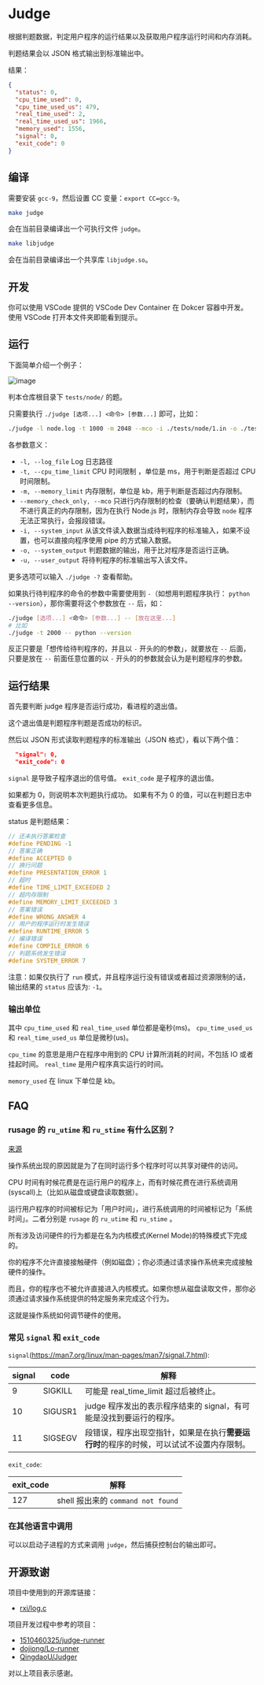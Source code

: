 # Judge

根据判题数据，判定用户程序的运行结果以及获取用户程序运行时间和内存消耗。

判题结果会以 JSON 格式输出到标准输出中。

结果：

```json
{
  "status": 0,
  "cpu_time_used": 0,
  "cpu_time_used_us": 479,
  "real_time_used": 2,
  "real_time_used_us": 1966,
  "memory_used": 1556,
  "signal": 0,
  "exit_code": 0
}
```

## 编译

需要安装 `gcc-9`，然后设置 CC 变量：`export CC=gcc-9`。

```bash
make judge
```

会在当前目录编译出一个可执行文件 `judge`。

```bash
make libjudge
```

会在当前目录编译出一个共享库 `libjudge.so`。

## 开发

你可以使用 VSCode 提供的 VSCode Dev Container 在 Dokcer 容器中开发。
使用 VSCode 打开本文件夹即能看到提示。

## 运行

下面简单介绍一个例子：

![image](https://user-images.githubusercontent.com/13938334/109407241-1baafa00-79ba-11eb-8f14-51fa0ee23d27.png)

判本仓库根目录下 `tests/node/` 的题。

只需要执行 `./judge [选项...] <命令> [参数...]` 即可，比如：

```sh
./judge -l node.log -t 1000 -m 2048 --mco -i ./tests/node/1.in -o ./tests/node/1.out -u node.tmp.out -- node ./tests/node/main.js
```

各参数意义：

- `-l, --log_file` Log 日志路径
- `-t, --cpu_time_limit` CPU 时间限制 ，单位是 ms，用于判断是否超过 CPU 时间限制。
- `-m, --memory_limit` 内存限制，单位是 kb，用于判断是否超过内存限制。
- `--memory_check_only, --mco` 只进行内存限制的检查（要确认判题结果），而不进行真正的内存限制，因为在执行 Node.js 时，限制内存会导致 `node` 程序无法正常执行，会报段错误。
- `-i, --system_input` 从该文件读入数据当成待判程序的标准输入，如果不设置，也可以直接向程序使用 pipe 的方式输入数据。
- `-o, --system_output` 判题数据的输出，用于比对程序是否运行正确。
- `-u, --user_output` 将待判程序的标准输出写入该文件。

更多选项可以输入 `./judge -?` 查看帮助。

如果执行待判程序的命令的参数中需要使用到 `-`（如想用判题程序执行： `python --version`），那你需要将这个参数放在 `--` 后，如：

```bash
./judge [选项...] <命令> [参数...] -- [放在这里...]
# 比如
./judge -t 2000 -- python --version
```

反正只要是「想传给待判程序的，并且以 `-` 开头的的参数」，就要放在 `--` 后面，只要是放在 `--` 前面任意位置的以 `-` 开头的的参数就会认为是判题程序的参数。

## 运行结果

首先要判断 judge 程序是否运行成功，看进程的退出值。

这个退出值是判题程序判题是否成功的标识。

然后以 JSON 形式读取判题程序的标准输出（JSON 格式），看以下两个值：

```json
  "signal": 0,
  "exit_code": 0
```

`signal` 是导致子程序退出的信号值。
`exit_code` 是子程序的退出值。

如果都为 0，则说明本次判题执行成功。
如果有不为 0 的值，可以在判题日志中查看更多信息。

status 是判题结果：

```cpp
// 还未执行答案检查
#define PENDING -1
// 答案正确
#define ACCEPTED 0
// 换行问题
#define PRESENTATION_ERROR 1
// 超时
#define TIME_LIMIT_EXCEEDED 2
// 超内存限制
#define MEMORY_LIMIT_EXCEEDED 3
// 答案错误
#define WRONG_ANSWER 4
// 用户的程序运行时发生错误
#define RUNTIME_ERROR 5
// 编译错误
#define COMPILE_ERROR 6
// 判题系统发生错误
#define SYSTEM_ERROR 7
```

注意：如果仅执行了 `run` 模式，并且程序运行没有错误或者超过资源限制的话，输出结果的 `status` 应该为: `-1`。

### 输出单位

其中 `cpu_time_used` 和 `real_time_used` 单位都是毫秒(ms)。
`cpu_time_used_us` 和 `real_time_used_us` 单位是微秒(us)。

`cpu_time` 的意思是用户在程序中用到的 CPU 计算所消耗的时间，不包括 IO 或者挂起时间。
`real_time` 是用户程序真实运行的时间。

`memory_used` 在 linux 下单位是 kb。

## FAQ

### rusage 的 `ru_utime` 和 `ru_stime` 有什么区别？

[来源](https://www.reddit.com/r/cs50/comments/553okd/difference_between_ru_utime_and_ru_stime/)

操作系统出现的原因就是为了在同时运行多个程序时可以共享对硬件的访问。

CPU 时间有时候花费是在运行用户的程序上，而有时候花费在进行系统调用(syscall)上（比如从磁盘或键盘读取数据）。

运行用户程序的时间被标记为「用户时间」，进行系统调用的时间被标记为「系统时间」。二者分别是 `rusage` 的 `ru_utime` 和 `ru_stime` 。

所有涉及访问硬件的行为都是在名为内核模式(Kernel Mode)的特殊模式下完成的。

你的程序不允许直接接触硬件（例如磁盘）；你必须通过请求操作系统来完成接触硬件的操作。

而且，你的程序也不被允许直接进入内核模式。如果你想从磁盘读取文件，那你必须通过请求操作系统提供的特定服务来完成这个行为。

这就是操作系统如何调节硬件的使用。

### 常见 `signal` 和 `exit_code`

`signal`(<https://man7.org/linux/man-pages/man7/signal.7.html>):

| signal | code    | 解释                                                                                     |
| ------ | ------- | ---------------------------------------------------------------------------------------- |
| 9     | SIGKILL | 可能是 real_time_limit 超过后被终止。                                                    |
| 10     | SIGUSR1 | judge 程序发出的表示程序结束的 signal，有可能是没找到要运行的程序。                                                    |
| 11     | SIGSEGV | 段错误，程序出现空指针，如果是在执行**需要运行时**的程序的时候，可以试试不设置内存限制。 |

`exit_code`:

| exit_code | 解释                               |
| --------- | ---------------------------------- |
| 127       | shell 报出来的 `command not found` |

### 在其他语言中调用

可以以启动子进程的方式来调用 `judge`，然后捕获控制台的输出即可。  

## 开源致谢

项目中使用到的开源库链接：

- [rxi/log.c](https://github.com/rxi/log.c)

项目开发过程中参考的项目：

- [1510460325/judge-runner](https://github.com/1510460325/judge-runner)
- [dojiong/Lo-runner](https://github.com/dojiong/Lo-runner/)
- [QingdaoU/Judger](https://github.com/QingdaoU/Judger)

对以上项目表示感谢。
